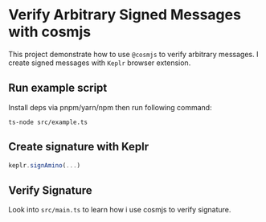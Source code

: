 # Verify Arbitrary Signed Messages with cosmjs

This project demonstrate how to use `@cosmjs` to verify arbitrary messages. I create signed messages with `Keplr` browser extension.

## Run example script

Install deps via pnpm/yarn/npm then run following command:

```shell
ts-node src/example.ts
```

## Create signature with Keplr

```ts
keplr.signAmino(...)
```

## Verify Signature

Look into `src/main.ts` to learn how i use cosmjs to verify signature.
